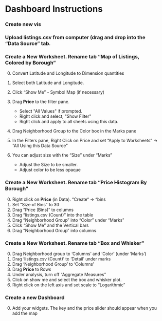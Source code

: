# Dashboard Instructions

### Create new vis

### Upload listings.csv from computer (drag and drop into the “Data Source”  tab. 

### Create a New Worksheet.  Rename tab “Map of Listings, Colored by Borough”

0. Convert Latitude and Longitude to Dimension quantities
0. Select both Latitude and Longitude.
0. Click “Show Me” - Symbol Map (if necessary)
0. Drag **Price** to the filter pane.
    * Select "All Values" if prompted.
    * Right click and select, "Show Filter"
    * Right click and apply to all sheets using this data. 

0. Drag Neighborhood Group to the Color box in the Marks pane

0. In the Filters pane, Right Click on Price and set “Apply to Worksheets” -> “All Using this Data Source”
0. You can adjust size with the “Size” under “Marks”
    * Adjust the Size to be smaller.
    * Adjust color to be less opaque 

### Create a New Worksheet.  Rename tab “Price Histogram By Borough”
0. Right click on **Price** (in Data).  “Create“ -> “bins
0. Set “Size of Bins” to 30
0. Drag “Price (Bins)” to columns
0. Drag “listings.csv (Count)” into the table
0. Drag “Neighborhood Group” into “Color”  under “Marks”
0. Click “Show Me”  and the Vertical bars
0. Drag “Neighborhood Group”  into columns


### Create a New Worksheet.  Rename tab “Box and Whisker”
0. Drag Neighborhood group to ‘Columns’ and ‘Color’ (under ‘Marks’)
0. Drag ‘listings.csv (Count)’ to ‘Detail’  under marks
0. Drag ‘Neighborhood Group’ to ‘Columns’
0. Drag **Price** to Rows
0. Under analysis, turn off “Aggregate Measures”
0. Click on show me and select the box and whisker plot. 
0. Right click on the left axis and set scale to “Logarithmic”


### Create a new Dashboard
0. Add your widgets.  The key and the price slider should appear when you add the map
